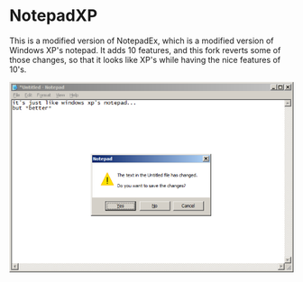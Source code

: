 # NotepadXP

This is a modified version of NotepadEx, which is a modified version of Windows XP's notepad.
It adds 10 features, and this fork reverts some of those changes, so that it looks like XP's
while having the nice features of 10's.

![Example screenshot](screenshot.png)